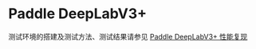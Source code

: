 <!-- omit in toc -->
# Paddle DeepLabV3+

测试环境的搭建及测试方法、测试结果请参见 [Paddle DeepLabV3+ 性能复现](./code/README.md)